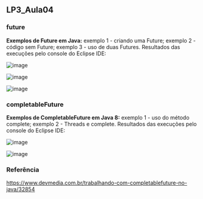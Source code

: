 ## LP3_Aula04

### future
**Exemplos de Future em Java:** exemplo 1 - criando uma Future; exemplo 2 - código sem Future; exemplo 3 - uso de duas Futures. Resultados das execuções pelo console do Eclipse IDE:  

![image](https://user-images.githubusercontent.com/70042571/165008370-eacd795c-da6c-406d-b749-3456e787160e.png)  

![image](https://user-images.githubusercontent.com/70042571/165008426-403d602e-347d-461f-b071-ff3eb5ad3c43.png)  

![image](https://user-images.githubusercontent.com/70042571/165008469-4012f235-1e05-4fe0-ace7-72fb4c510653.png)

### completableFuture
**Exemplos de CompletableFuture em Java 8:** exemplo 1 - uso do método complete; exemplo 2 - Threads e complete. Resultados das execuções pelo console do Eclipse IDE:  

![image](https://user-images.githubusercontent.com/70042571/165008807-4e3c368b-59aa-467f-9011-aea46539a5f4.png)  

![image](https://user-images.githubusercontent.com/70042571/165008836-c69babf6-536c-43a7-a4e4-7d13648e0efa.png)


### Referência
https://www.devmedia.com.br/trabalhando-com-completablefuture-no-java/32854
